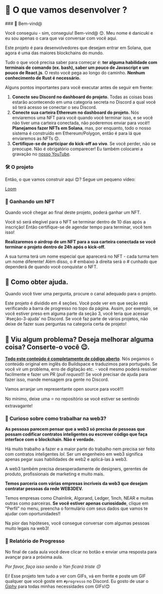 <h1>🤠 O que vamos desenvolver ?</h1>
### 👋 Bem-vind@

Você conseguiu - sim, conseguiu! Bem-vind@ 😊. Meu nome é danicuki e eu sou apenas o cara que vai conversar com você aqui.

Este projeto é para desenvolvedores que desejam entrar em Solana, que agora é uma das maiores blockchains do mundo.

Tudo o que você precisa saber para começar é: **ter alguma habilidade com terminais de comando (ex. bash), saber um pouco de Javascript e um pouco de React.js**. O resto você pega ao longo do caminho. **Nenhum conhecimento de Rust é necessário.**

Alguns pontos importantes para você executar antes de seguir em frente:

1. **Conecte seu Discord no dashboard do projeto.** Todas as coisas boas estarão acontecendo em uma categoria secreta no Discord a qual você só terá acesso se conectar o seu Discord.
2. **Conecte sua carteira Ethereum no dashboard do projeto.** Nós enviaremos uma NFT para você quando você terminar isso, e se você não tiver uma carteira conectada, não poderemos enviar para você!! **Planejamos fazer NFTs em Solana**, mas, por enquanto, todo o nosso sistema é construído em Ethereum/Polygon, então é para lá que enviaremos as NFTs 😊.
3. **Certifique-se de participar do kick-off ao vivo**. Se você perder, não se preocupe. Não é obrigatório comparecer! Eu também colocarei a gravação no [nosso YouTube](https://www.youtube.com/c/web3dev).

### 🛠 O projeto

Então, o que vamos construir aqui 😊? Segue um pequeno vídeo:

[Loom](https://www.loom.com/share/fe0eee2ddad74b608a1eb27ee3527423)

### 💎 Ganhando um NFT

Quando você chegar ao final deste projeto, poderá ganhar um NFT.

Você só será elegível para o NFT se terminar dentro de 10 dias após a inscrição! Então certifique-se de agendar tempo para terminar, você tem isso!

**Realizaremos o airdrop de um NFT para a sua carteira conectada se você terminar o projeto dentro de 24h após o kick-off.**

A sua turma terá um nome especial que aparecerá no NFT - cada turma tem um nome diferente! Além disso, o # embaixo à direita será o # cunhado que dependerá de quando você conquistar o NFT.

🤚 Como obter ajuda.
---------------------------------------

Quando você tiver uma pergunta, procure o canal adequado para o projeto.

Este projeto é dividido em 4 seções. Você pode ver em que seção está verificando a barra de progresso no topo da página. Assim, por exemplo, se você estiver preso em alguma parte da seção 3, você teria que acessar `#seção-3-ajuda' no Discord. Se você faz parte de vários projetos, não deixe de fazer suas perguntas na categoria certa de projeto!

🤘 Viu algum problema? Deseja melhorar alguma coisa? Conserte-o você 😉.
---------------------------------------

**[Todo este conteúdo é completamente de código aberto](https://github.com/w3b3d3v/buildspace-projects/tree/web3dev-version)**. Nós pegamos o conteúdo original em inglês do Buildspace e traduzimos para português. Se você vir um problema, erro de digitação etc. - você mesmo poderá resolver facilmente e fazer um PR (_pull request_)! Se você precisar de ajuda para fazer isso, mande mensagem pra gente no Discord. 

Vamos arranjar um representante open source para você!!!

No mínimo, deixe uma ⭐ no repositório se você estiver se sentindo extravagante!

### 👀 **Curioso sobre como trabalhar na web3?**

**As pessoas parecem pensar que a web3 só precisa de pessoas que possam codificar contratos inteligentes ou escrever código que faça interface com o blockchain. Não é verdade.**

Há muito trabalho a fazer e a maior parte do trabalho nem precisa ser feito com contratos inteligentes _lol_. Ser um engenheiro em web3 significa apenas pegar suas habilidades de web2 e aplicá-las à web3.

A web3 também precisa desesperadamente de designers, gerentes de produto, profissionais de marketing e muito mais.

**Temos parceria com várias empresas incríveis da web3 que desejam contratar pessoas da rede WEB3DEV.**

Temos empresas como Chainlink, Algorand, Ledger, 1inch, NEAR e muitas outras como parceiras. **Se você estiver apenas curiosidade**, clique em "Perfil" no menu, preencha o formulário com seus dados que vamos te ajudar com oportunidades!!

Na pior das hipóteses, você consegue conversar com algumas pessoas muito legais na web3!

### 🚨 Relatório de Progresso

No final de cada aula você deve clicar no botão e enviar uma resposta para avançar para a próxima aula.

_Por favor, faça isso senão o Yan ficará triste 😔_

Ei! Esse projeto tem tudo a ver com GIFs, vá em frente e poste um GIF qualquer que você goste em `#progresso` no Discord. Eu gosto de usar o [Giphy](https://giphy.com) para todas minhas necessidades com GIFs!😊 
